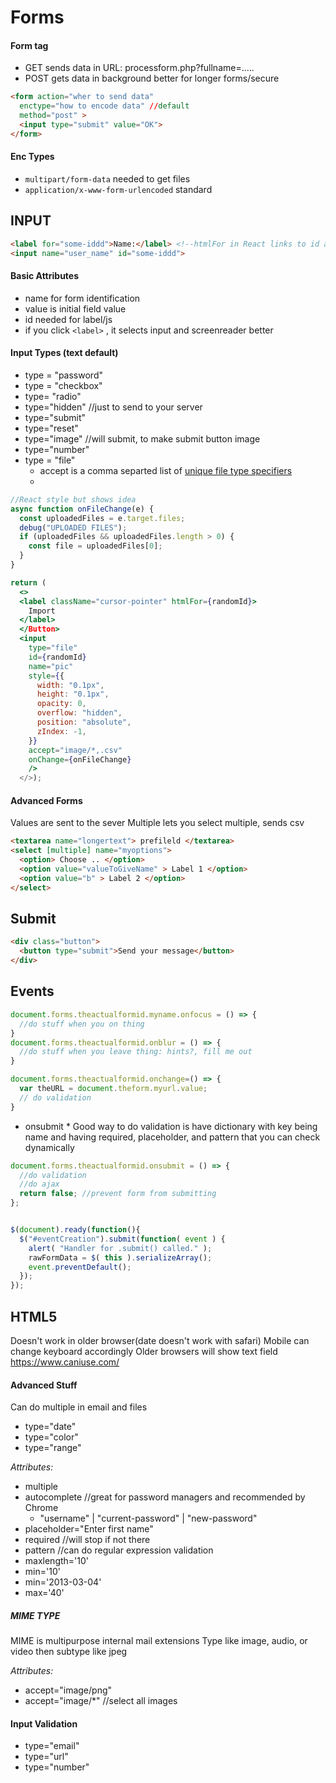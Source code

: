 #  Forms

#### Form tag

- GET sends data in URL: processform.php?fullname=.....
- POST gets data in background better for longer forms/secure
```html
<form action="wher to send data"
  enctype="how to encode data" //default
  method="post" >
  <input type="submit" value="OK">
</form>
```
#### Enc Types
- `multipart/form-data` needed to get files
- `application/x-www-form-urlencoded` standard

## INPUT
```html
<label for="some-iddd">Name:</label> <!--htmlFor in React links to id attribute-->
<input name="user_name" id="some-iddd">
```

#### Basic Attributes

- name for form identification
- value is initial field value
- id needed for label/js
- if you click `<label>` , it selects input and screenreader better

#### Input Types (text default)

- type = "password"
- type = "checkbox"
- type= "radio"
- type="hidden" //just to send to your server
- type="submit"
- type="reset"
- type="image" //will submit, to make submit button image
- type="number"
- type = "file"
  - accept is a comma separted list of [unique file type specifiers](https://developer.mozilla.org/en-US/docs/Web/HTML/Element/input/file#Unique_file_type_specifiers)
  - 

```jsx
//React style but shows idea
async function onFileChange(e) {
  const uploadedFiles = e.target.files;
  debug("UPLOADED FILES");
  if (uploadedFiles && uploadedFiles.length > 0) {
    const file = uploadedFiles[0];
  }
}

return (
  <>
  <label className="cursor-pointer" htmlFor={randomId}>
    Import
  </label>
  </Button>
  <input
    type="file"
    id={randomId}
    name="pic"
    style={{
      width: "0.1px",
      height: "0.1px",
      opacity: 0,
      overflow: "hidden",
      position: "absolute",
      zIndex: -1,
    }}
    accept="image/*,.csv"
    onChange={onFileChange}
    />
  </>);
```



#### Advanced Forms

Values are sent to the sever
Multiple lets you select multiple, sends csv
```html
<textarea name="longertext"> prefileld </textarea>
<select [multiple] name="myoptions">
  <option> Choose .. </option>
  <option value="valueToGiveName" > Label 1 </option>
  <option value="b" > Label 2 </option>
</select>
```

## Submit

```html
<div class="button">
  <button type="submit">Send your message</button>
</div>
```

## Events

```js
document.forms.theactualformid.myname.onfocus = () => {
  //do stuff when you on thing
}
document.forms.theactualformid.onblur = () => {
  //do stuff when you leave thing: hints?, fill me out
}

document.forms.theactualformid.onchange=() => {
  var theURL = document.theform.myurl.value;
  // do validation
}
```

* onsubmit *
Good way to do validation is have dictionary with key being name and having required, placeholder, and pattern that you can check dynamically
```js
document.forms.theactualformid.onsubmit = () => {
  //do validation
  //do ajax
  return false; //prevent form from submitting
};


$(document).ready(function(){
  $("#eventCreation").submit(function( event ) {
    alert( "Handler for .submit() called." );
    rawFormData = $( this ).serializeArray();
    event.preventDefault();
  });
});
```


## HTML5
Doesn't work in older browser(date doesn't work with safari)
Mobile can change keyboard accordingly
Older browsers will show text field
https://www.caniuse.com/

#### Advanced Stuff
Can do multiple in email and files

- type="date"
- type="color"
- type="range"

*Attributes:*
- multiple
- autocomplete //great for password managers and recommended by Chrome
  - "username" | "current-password" | "new-password"
- placeholder="Enter first name"
- required //will stop if not there
- pattern //can do regular expression validation
- maxlength='10'
- min='10'
- min='2013-03-04'
- max='40'

##### MIME TYPE
MIME is multipurpose internal mail extensions
Type like image, audio, or video then subtype like jpeg

*Attributes:*
- accept="image/png"
- accept="image/\*" //select all images

#### Input Validation
- type="email"
- type="url"
- type="number"
